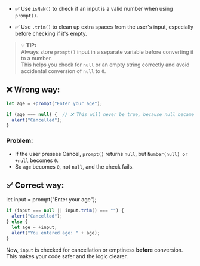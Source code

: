 * ✅ Use `isNaN()` to check if an input is a valid number when using `prompt()`.

* ✅ Use `.trim()` to clean up extra spaces from the user's input, especially before checking if it's empty.

> 💡 **TIP:**  
> Always store `prompt()` input in a separate variable before converting it to a number.  
> This helps you check for `null` or an empty string correctly and avoid accidental conversion of `null` to `0`.

## ❌ Wrong way:
```js
let age = +prompt("Enter your age");

if (age === null) {  // ❌ This will never be true, because null became 0
  alert("Cancelled");
}
```

### Problem:
- If the user presses Cancel, `prompt()` returns `null`, but `Number(null) or +null` becomes `0`.
- So `age` becomes `0`, not `null`, and the check fails.

## ✅ Correct way:
let input = prompt("Enter your age");

```js
if (input === null || input.trim() === "") {
  alert("Cancelled");
} else {
  let age = +input;
  alert("You entered age: " + age);
} 
```

Now, `input` is checked for cancellation or emptiness **before** conversion.  
This makes your code safer and the logic clearer.


